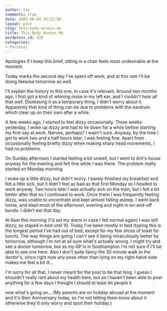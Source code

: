 ```yaml
---
author: Ian
comments: true
date: 2005-08-09 19:22:00
layout: post
slug: this-body-annoys-me
title: This Body Annoys Me
wordpress_id: 338
categories:
- Personal
---
```


Apologies if I keep this brief, sitting in a chair feels most undesirable at the moment.  

Today marks the second day I've spent off work, and at this rate I'll be doing likewise tomorrow as well.  

I'll explain the history to this one, in case it's relevant.  Around two months ago, I first got a kind of whining noise in my left ear, and I couldn't hear all that well.  Dismissing it as a temporary thing, I didn't worry about it.  Apparently that kind of thing can be due to problems with the eardrum which clear up on their own after a while.  

A few weeks ago, I started to feel dizzy occasionally.  Three weeks yesterday, I woke up dizzy and had to lie down for a while before starting my first say at work.  Nerves, perhaps?  I wasn't sure.  Anyway, by the time I got to work two and a half hours later, I was feeling fine.  Apart from occasionally feeling briefly dizzy when making sharp head movements, I had no problems.  

On Sunday afternoon I started feeling a bit unwell, but I went to Ant's house anyway for the evening and felt fine while I was there.  The problem really started on Monday morning.  

I woke up a little dizzy, but didn't worry.  I barely finished my breakfast and felt a little sick, but it didn't feel as bad as that first Monday so I headed to work anyway.  Two hours later I was actually sick on the train, but I felt a bit better after that so I continued to work.  Once there I was frequently feeling dizzy, was unable to oncentrate and kept almost falling asleep.  I went back home, and slept most of the afternoon, evening and night in on-and-off bursts.  I didn't eat that day.  

At 6am this morning (I'd set my alarm in case I felt normal again) I was still dizzy, so stayed in bed until 10.  Today I've been mostly in bed (typing this is the longest period I've had out of bed, except for my few slices of toast for lunch).  The way things are going I can't see it being miraculously better by tomorrow, although I'm not at all sure what's actually wrong.  I might try and see a doctor tomorrow, but as my GP is in Southampton I'm not sure if I'll be able to see one here.  Also I don't quite fancy the 30 minute walk to the doctor's, since right now any pose other than lying on my right-hand-side makes me feel a bit ill...  

I'm sorry for all that, I never meant for the post to be that long.  I guess I shouldn't really rant about my health here, but as I haven't been able to post anything for a few days I thought I should at least let people k  

now what's going on...  (My parents are on holiday abroad at the moment and it's their Anniversary today, so I'm not letting them know about it otherwise they'd only worry and spoil their holiday.)
